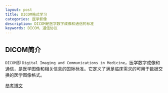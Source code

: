 ```yaml
---
layout: post
title: DICOM格式学习
categories: 医学影像
description: DICOM是医学数字成像和通信的标准
keywords: DICOM，通信协议
---
```


## DICOM简介
`DICOM`即 `Digital Imaging and Communications in Medicine`，医学数字成像和通信，是医学图像和相关信息的国际标准。它定义了满足临床需求的可用于数据交换的医学图像格式。

[参考博文](http://blog.csdn.net/zssureqh/article/details/41016091)